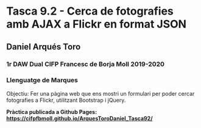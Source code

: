 # Tasca 9.2 - Cerca de fotografies amb AJAX a Flickr en format JSON
## Daniel Arqués Toro
### 1r DAW Dual CIFP Francesc de Borja Moll 2019-2020 
### Llenguatge de Marques

Objectiu: Fer una pàgina web que ens mostri un formulari per poder cercar fotografies a Flickr, utilitzant Bootstrap i jQuery.

**Pràctica publicada a Github Pages: https://cifpfbmoll.github.io/ArquesToroDaniel_Tasca92/**